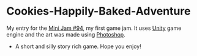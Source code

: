 # Cookies-Happily-Baked-Adventure
My entry for the [Mini Jam #94](https://itch.io/jam/mini-jam-94-baking), my first game jam.
It uses [Unity](https://unity.com) game engine and the art was made using [Photoshop](https://www.adobe.com/products/photoshop.html).
- A short and silly story rich game. 
 Hope you enjoy!
